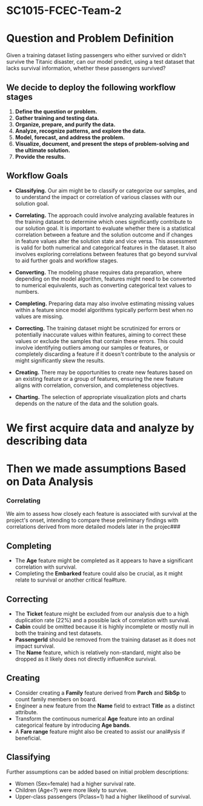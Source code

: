 # SC1015-FCEC-Team-2

# Question and Problem Definition
Given a training dataset listing passengers who either survived or didn't survive the Titanic disaster, can our model predict, using a test dataset that lacks survival information, whether these passengers survived?

## We decide to deploy the following workflow stages

1. **Define the question or problem.**
2. **Gather training and testing data.**
3. **Organize, prepare, and purify the data.**
4. **Analyze, recognize patterns, and explore the data.**
5. **Model, forecast, and address the problem.**
6. **Visualize, document, and present the steps of problem-solving and the ultimate solution.**
7. **Provide the results.**

## Workflow Goals

- **Classifying.** Our aim might be to classify or categorize our samples, and to understand the impact or correlation of various classes with our solution goal.

- **Correlating.** The approach could involve analyzing available features in the training dataset to determine which ones significantly contribute to our solution goal. It is important to evaluate whether there is a statistical correlation between a feature and the solution outcome and if changes in feature values alter the solution state and vice versa. This assessment is valid for both numerical and categorical features in the dataset. It also involves exploring correlations between features that go beyond survival to aid further goals and workflow stages.

- **Converting.** The modeling phase requires data preparation, where depending on the model algorithm, features might need to be converted to numerical equivalents, such as converting categorical text values to numbers.

- **Completing.** Preparing data may also involve estimating missing values within a feature since model algorithms typically perform best when no values are missing.

- **Correcting.** The training dataset might be scrutinized for errors or potentially inaccurate values within features, aiming to correct these values or exclude the samples that contain these errors. This could involve identifying outliers among our samples or features, or completely discarding a feature if it doesn't contribute to the analysis or might significantly skew the results.

- **Creating.** There may be opportunities to create new features based on an existing feature or a group of features, ensuring the new feature aligns with correlation, conversion, and completeness objectives.

- **Charting.** The selection of appropriate visualization plots and charts depends on the nature of the data and the solution goals.

# We first acquire data and analyze by describing data

# Then we made assumptions Based on Data Analysis
### Correlating

We aim to assess how closely each feature is associated with survival at the project's onset, intending to compare these preliminary findings with correlations derived from more detailed models later in the projec### 

## Completing

- The **Age** feature might be completed as it appears to have a significant correlation with survival.
- Completing the **Embarked** feature could also be crucial, as it might relate to survival or another critical fea#ture.

## Correcting

- The **Ticket** feature might be excluded from our analysis due to a high duplication rate (22%) and a possible lack of correlation with survival.
- **Cabin** could be omitted because it is highly incomplete or mostly null in both the training and test datasets.
- **PassengerId** should be removed from the training dataset as it does not impact survival.
- The **Name** feature, which is relatively non-standard, might also be dropped as it likely does not directly influen#ce survival.

## Creating

- Consider creating a **Family** feature derived from **Parch** and **SibSp** to count family members on board.
- Engineer a new feature from the **Name** field to extract **Title** as a distinct attribute.
- Transform the continuous numerical **Age** feature into an ordinal categorical feature by introducing **Age bands**.
- A **Fare range** feature might also be created to assist our anal#ysis if beneficial.

## Classifying

Further assumptions can be added based on initial problem descriptions:
- Women (Sex=female) had a higher survival rate.
- Children (Age<?) were more likely to survive.
- Upper-class passengers (Pclass=1) had a higher likelihood of survival.


